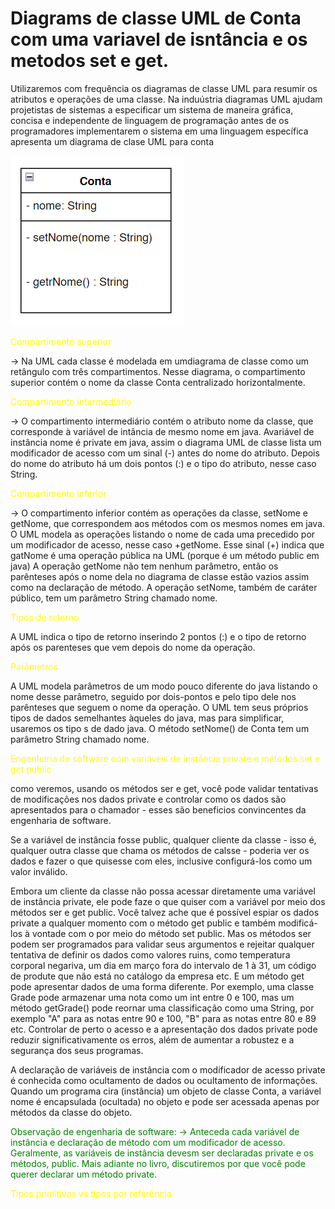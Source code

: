 # Diagrams de classe UML de Conta com uma variavel de isntância e os metodos set e get.

Utilizaremos com frequência os diagramas de classe UML para resumir os atributos e operações de uma classe. Na induústria diagramas UML ajudam projetistas de sistemas a especificar um sistema de maneira gráfica, concisa e independente de linguagem de programação antes de os programadores implementarem o sistema em uma linguagem específica  apresenta um diagrama de clase UML para conta 

![alt text](image.png)

<span style="color:yellow">Compartimento superior</span>

-> Na UML cada classe é modelada em umdiagrama de classe como um retângulo com três compartimentos. Nesse diagrama, o compartimento superior contém o nome da classe Conta centralizado horizontalmente. 

<span style="color:yellow">Compartimento intermediário</span>

-> O compartimento intermediário contém o atributo nome da classe, que corresponde à variável de intância de mesmo nome em java. Avariável de instância nome é private em java, assim o diagrama UML de classe lista um modificador de acesso com um sinal (-) antes do nome do atributo. Depois do nome do atributo há um dois pontos (:) e o tipo do atributo, nesse caso String.

<span style="color:yellow">Compartimento inferior</span>

-> O compartimento inferior contém as operações da classe, setNome e getNome, que correspondem aos métodos com os mesmos nomes em java. O UML modela as operações listando o nome de cada uma precedido por um modificador de acesso, nesse caso +getNome. Esse sinal (+) indica que gatNome é uma operação pública na UML (porque é um método public em java) A operação getNome não tem nenhum parâmetro, então os parênteses após o nome dela no diagrama de classe estão vazios assim como na declaração de método. A operação setNome, também de caráter público, tem um parâmetro String chamado nome.

<span style="color:yellow">Tipos de retorno </span>

A UML indica o tipo de retorno inserindo 2 pontos (:) e o tipo de retorno após os parenteses que vem depois do nome da operação.

<span style="color:yellow">Parâmetros</span>

A UML modela parâmetros de um modo pouco diferente do java listando o nome desse parâmetro, seguido por dois-pontos e pelo tipo dele nos parênteses que seguem o nome da operação. O UML tem seus próprios tipos de dados semelhantes àqueles do java, mas para simplificar, usaremos os tipo s de dado java. O método setNome() de Conta tem um parâmetro String chamado nome.

<span style="color:yellow">Engenharia de software com variáveis de instância private e métodos set e get public</span>


como veremos, usando os métodos ser e get, você pode validar tentativas de modificações nos dados private e controlar como os dados são apresentados para o chamador - esses são beneficios convincentes da engenharia de software.

Se a variável de instância fosse public, qualquer cliente da classe - isso é, qualquer outra classe que chama os métodos de calsse -  poderia ver os dados e fazer o que quisesse com eles, inclusive configurá-los como um valor inválido. 

Embora um cliente da classe não possa acessar diretamente uma variável de instância private, ele pode faze o que quiser com a variável por meio dos métodos ser e get public. Você talvez ache que é possível espiar os dados private a qualquer momento com o método get public e também modificá-los à vontade com o por meio do método set public. Mas os métodos ser podem ser programados para validar seus argumentos e rejeitar qualquer tentativa de definir os dados como valores ruins, como temperatura corporal negariva, um dia em março fora do intervalo de 1 à 31, um código de produte que não está no catálogo da empresa etc. E um método get pode apresentar dados de uma forma diferente. Por exemplo, uma classe Grade pode armazenar uma nota como um int entre 0 e 100, mas um método getGrade() pode reornar uma classificação como uma String, por exemplo "A" para as notas entre 90 e 100, "B" para as notas entre 80 e 89 etc. Controlar de perto o acesso e a apresentação dos dados private pode reduzir significativamente os erros, além de aumentar a robustez e a segurança dos seus programas. 

A declaração de variáveis de instância com o modificador de acesso private é conhecida como ocultamento de dados ou ocultamento de informações. Quando um programa cira (instância) um objeto de classe Conta, a variável nome é encapsulada (ocultada) no objeto e pode ser acessada apenas por métodos da classe do objeto. 

<span style="color:green">Observação de engenharia de software:  → Anteceda cada variável de instância e declaração de método com um modificador de acesso. Geralmente, as variáveis de instância devesm ser declaradas private e os métodos, public. Mais adiante no livro, discutiremos por que você pode querer declarar um método private.</span>

<span style="color:yellow">Tipos primitivos vs tipos por referência</span>



